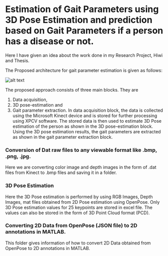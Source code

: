 # Estimation of Gait Parameters using 3D Pose Estimation and prediction based on Gait Parameters if a person has a disease or not.

Here I have given an idea about the work done in my Research Project, Hiwi and Thesis.

The Proposed architecture for gait parameter estimation is given as follows:

![alt text](https://github.com/Ankitjaiswal1201/Thesis/blob/master/Images/arch.png)


The proposed approach consists of three main blocks. They are 
1. Data acquisition, 
2. 3D pose-estimation and 
3. Gait parameter extraction. 
In data acquisition block, the data is collected using the Microsoft Kinect device and is stored for further processing using XPCV
software. The stored data is then used to estimate 3D Pose estimation of the person as shown in the 3D pose-estimation block.
Using the 3D pose estimation results, the gait parameters are extracted as shown in the gait parameter extraction block.


### Conversion of Dat raw files to any viewable format like .bmp, .png, .jpg. ###
Here we are converting color image and depth images in the form of .dat files from Kinect to .bmp files and saving it in a folder.

### 3D Pose Estimation ###
Here the 3D Pose estimation is performed by using RGB Images, Depth Images, mat files obtained from 2D Pose estimation using OpenPose. Only 3D Pose estimation values for 25 keypoints are stored in excel file. The values can also be stored in the form of 3D Point Cloud format (PCD).

### Converting 2D Data from OpenPose (JSON file) to 2D annotations in MATLAB. ###
This folder gives information of how to convert 2D Data obtained from OpenPose to 2D annotations in MATLAB.


